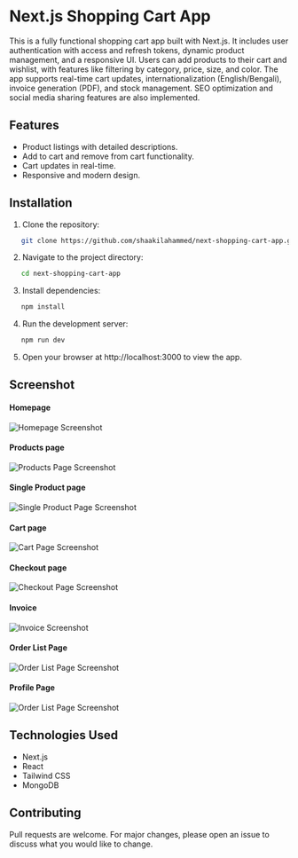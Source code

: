# Next.js Shopping Cart App

This is a fully functional shopping cart app built with Next.js. It includes user authentication with access and refresh tokens, dynamic product management, and a responsive UI. Users can add products to their cart and wishlist, with features like filtering by category, price, size, and color. The app supports real-time cart updates, internationalization (English/Bengali), invoice generation (PDF), and stock management. SEO optimization and social media sharing features are also implemented.

## Features

-   Product listings with detailed descriptions.
-   Add to cart and remove from cart functionality.
-   Cart updates in real-time.
-   Responsive and modern design.

## Installation

1. Clone the repository:

```bash
   git clone https://github.com/shaakilahammed/next-shopping-cart-app.git
```

2. Navigate to the project directory:

```bash
   cd next-shopping-cart-app
```

3. Install dependencies:

```bash
   npm install
```

4. Run the development server:

```bash
   npm run dev
```

5. Open your browser at http://localhost:3000 to view the app.

## Screenshot

#### Homepage

![Homepage Screenshot](./screenshots/homepage.png)

#### Products page

![Products Page Screenshot](./screenshots/shop.png)

#### Single Product page

![Single Product Page Screenshot](./screenshots/single-product.png)

#### Cart page

![Cart Page Screenshot](./screenshots/cart.png)

#### Checkout page

![Checkout Page Screenshot](./screenshots/checkout.png)

#### Invoice

![Invoice Screenshot](./screenshots/invoice.png)

#### Order List Page

![Order List Page Screenshot](./screenshots/orders.png)

#### Profile Page

![Order List Page Screenshot](./screenshots/profile.png)

## Technologies Used

-   Next.js
-   React
-   Tailwind CSS
-   MongoDB

## Contributing

Pull requests are welcome. For major changes, please open an issue to discuss what you would like to change.
